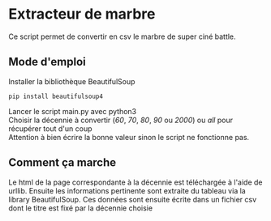 # Extracteur de marbre
Ce script permet de convertir en csv le marbre de super ciné battle.

## Mode d'emploi
Installer la bibliothèque BeautifulSoup

`pip install beautifulsoup4`

Lancer le script main.py avec python3  
Choisir la décennie à convertir (*60*, *70*, *80*, *90* ou *2000*) ou *all* pour récupérer tout d'un coup  
Attention à bien écrire la bonne valeur sinon le script ne fonctionne pas.

## Comment ça marche

Le html de la page correspondante à la décennie est téléchargée à l'aide de urllib.
Ensuite les informations pertinente sont extraite du tableau via la library BeautifulSoup.
Ces données sont ensuite écrite dans un fichier csv dont le titre est fixé par la décennie choisie
